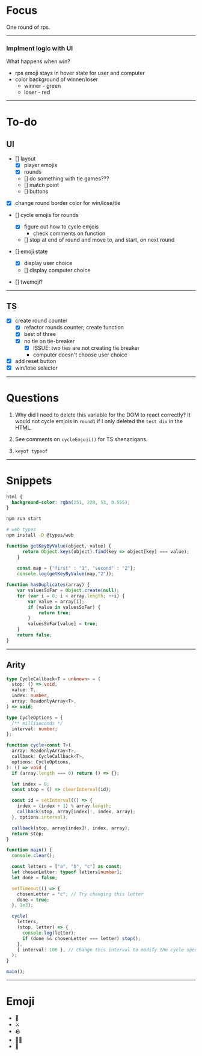 # Focus

One round of rps.

---

### Implment logic with UI

What happens when win?
  - rps emoji stays in hover state for user and computer
  - color background of winner/loser
    - winner - green
    - loser - red

---

# To-do

## UI
- [] layout
  - [x] player emojis
  - [x] rounds
  - [] do something with tie games???
  - [] match point
  - [] buttons

- [x] change round border color for win/lose/tie

- [] cycle emojis for rounds
  - [x] figure out how to cycle emjois
    - check comments on function
  - [] stop at end of round and move to, and start, on next round

- [] emoji state
  - [x] display user choice
  - [] display computer choice

- [] twemoji?

---

## TS
- [x] create round counter
  - [x] refactor rounds counter; create function
  - [x] best of three
  - [x] no tie on tie-breaker 
      - [x] ISSUE: two ties are not creating tie breaker
      - computer doesn't choose user choice 
- [x] add reset button
- [x] win/lose selector

---

# Questions
1) Why did I need to delete this variable for the DOM to react         correctly? It would not cycle emjois in `round1` if I only deleted the    `test div` in the HTML. 

2) See comments on `cycleEmjoji()` for TS shenanigans. 

3) `keyof typeof`

---

# Snippets

```css
html {
  background-color: rgba(251, 228, 53, 0.555);
}
```

```sh
npm run start
```

```sh
# web types
npm install -D @types/web
```

```js
function getKeyByValue(object, value) {
      return Object.keys(object).find(key => object[key] === value);
    }
    
    const map = {"first" : "1", "second" : "2"};
    console.log(getKeyByValue(map,"2"));
```
```js
function hasDuplicates(array) {
    var valuesSoFar = Object.create(null);
    for (var i = 0; i < array.length; ++i) {
        var value = array[i];
        if (value in valuesSoFar) {
            return true;
        }
        valuesSoFar[value] = true;
    }
    return false;
}
```
---
## Arity
```ts
type CycleCallback<T = unknown> = (
  stop: () => void,
  value: T,
  index: number,
  array: ReadonlyArray<T>,
) => void;

type CycleOptions = {
  /** milliseconds */
  interval: number;
};

function cycle<const T>(
  array: ReadonlyArray<T>,
  callback: CycleCallback<T>,
  options: CycleOptions,
): () => void {
  if (array.length === 0) return () => {};

  let index = 0;
  const stop = () => clearInterval(id);

  const id = setInterval(() => {
    index = (index + 1) % array.length;
    callback(stop, array[index]!, index, array);
  }, options.interval);

  callback(stop, array[index]!, index, array);
  return stop;
}

function main() {
  console.clear();

  const letters = ["a", "b", "c"] as const;
  let chosenLetter: typeof letters[number];
  let done = false;

  setTimeout(() => {
    chosenLetter = "c"; // Try changing this letter
    done = true;
  }, 1e3);

  cycle(
    letters,
    (stop, letter) => {
      console.log(letter);
      if (done && chosenLetter === letter) stop();
    },
    { interval: 100 }, // Change this interval to modify the cycle speed
  );
}

main();
```

---

# Emoji

- 📜
- ⚔️
- 🪨
- 🧙‍♂️
- 🤖